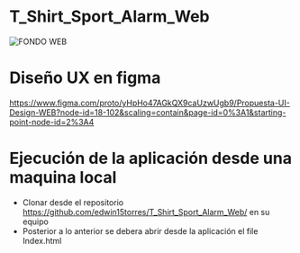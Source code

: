 # T_Shirt_Sport_Alarm_Web

![FONDO WEB](https://user-images.githubusercontent.com/98726866/225551209-7bdc9a0e-50d5-4715-98ba-b15c055d2ce1.png)


# Diseño UX en figma
https://www.figma.com/proto/yHpHo47AGkQX9caUzwUgb9/Propuesta-UI-Design-WEB?node-id=18-102&scaling=contain&page-id=0%3A1&starting-point-node-id=2%3A4

# Ejecución de la aplicación desde una maquina local
- Clonar desde el repositorio https://github.com/edwin15torres/T_Shirt_Sport_Alarm_Web/ en su equipo
- Posterior a lo anterior se debera abrir desde la aplicación el file Index.html
